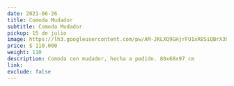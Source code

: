 ```yaml
---
date: 2021-06-26
title: Comoda Mudador
subtitle: Comoda Mudador
pickup: 15 de julio
image: https://lh3.googleusercontent.com/pw/AM-JKLXQ9GHjrFU1xR8SiQBrX3O5MyuSVpWrtmt8g8zxQteWJsxyGxE_J1PRrehyp4I5rdFXOP2q3nTTMBYaoNWfMmOrnByN1_asGVadd9Zh-7I1WSf2KE6mfq9GSOeezDzztYfTcyeuyWMzpHYRTJcb_sJ9Gg=w465-h621-no?authuser=0
price: $ 110.000
weight: 110
description: Comoda con mudador, hecha a pedido. 80x68x97 cm
link: 
exclude: false
---
```

